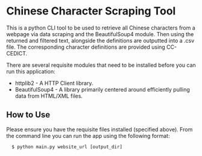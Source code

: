 # Chinese Character Scraping Tool

This is a python CLI tool to be used to retrieve all Chinese characters from a webpage via data scraping and the BeautifulSoup4 module. 
Then using the returned and filtered text, alongside the definitions are outputted into a .csv file.
The corresponding character definitions are provided using CC-CEDICT.

There are several requisite modules that need to be installed before you can run this application:
  - httplib2 - A HTTP Client library.
  - BeautifulSoup4 - A library primarily centered around efficiently pulling data from HTML/XML files.

## How to Use

Please ensure you have the requisite files installed (specified above). From the command line you can run the app using the following format:

```
  $ python main.py website_url [output_dir]
```
